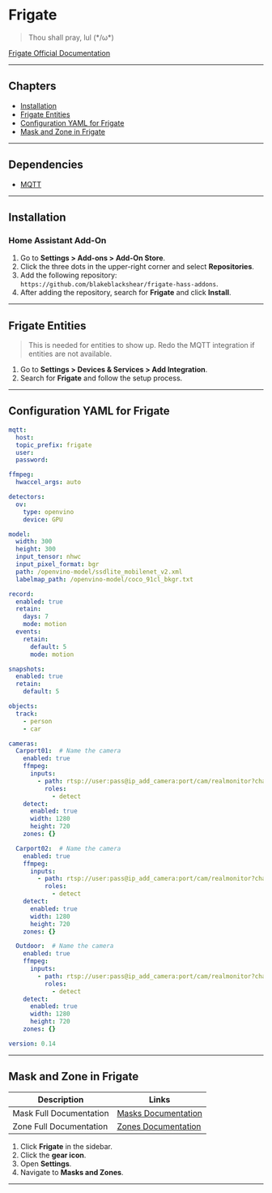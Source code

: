 # Frigate

> Thou shall pray, lul (*/ω\*)

[Frigate Official Documentation](https://docs.frigate.video/)

---

## Chapters

- [Installation](#installation)
- [Frigate Entities](#frigate-entities)
- [Configuration YAML for Frigate](#configuration-yaml-for-frigate)
- [Mask and Zone in Frigate](#mask-and-zone-in-frigate)

---

## Dependencies

- [MQTT](mqtt.md)

---

## Installation

### Home Assistant Add-On

1. Go to **Settings > Add-ons > Add-On Store**.
2. Click the three dots in the upper-right corner and select **Repositories**.
3. Add the following repository: `https://github.com/blakeblackshear/frigate-hass-addons`.
4. After adding the repository, search for **Frigate** and click **Install**.

---

## Frigate Entities

> This is needed for entities to show up. Redo the MQTT integration if entities are not available.

1. Go to **Settings > Devices & Services > Add Integration**.
2. Search for **Frigate** and follow the setup process.

---

## Configuration YAML for Frigate

```yaml
mqtt:
  host:                 
  topic_prefix: frigate
  user:                 
  password:             

ffmpeg:
  hwaccel_args: auto

detectors:
  ov:
    type: openvino
    device: GPU

model:
  width: 300
  height: 300
  input_tensor: nhwc
  input_pixel_format: bgr
  path: /openvino-model/ssdlite_mobilenet_v2.xml
  labelmap_path: /openvino-model/coco_91cl_bkgr.txt

record:
  enabled: true
  retain:
    days: 7
    mode: motion
  events:
    retain:
      default: 5
      mode: motion

snapshots:
  enabled: true
  retain:
    default: 5

objects:
  track:
    - person
    - car

cameras:
  Carport01:  # Name the camera
    enabled: true
    ffmpeg:
      inputs:
        - path: rtsp://user:pass@ip_add_camera:port/cam/realmonitor?channel=1&subtype=0&unicast=true&proto=Onvif
          roles:
            - detect
    detect:
      enabled: true
      width: 1280
      height: 720
    zones: {}

  Carport02:  # Name the camera
    enabled: true
    ffmpeg:
      inputs:
        - path: rtsp://user:pass@ip_add_camera:port/cam/realmonitor?channel=1&subtype=0&unicast=true&proto=Onvif
          roles:
            - detect
    detect:
      enabled: true
      width: 1280
      height: 720
    zones: {}

  Outdoor:  # Name the camera
    enabled: true
    ffmpeg:
      inputs:
        - path: rtsp://user:pass@ip_add_camera:port/cam/realmonitor?channel=1&subtype=0&unicast=true&proto=Onvif
          roles:
            - detect
    detect:
      enabled: true
      width: 1280
      height: 720
    zones: {}

version: 0.14
```

---

## Mask and Zone in Frigate

| Description             | Links                                                        |
| ----------------------- | ------------------------------------------------------------ |
| Mask Full Documentation | [Masks Documentation](https://docs.frigate.video/configuration/masks/) |
| Zone Full Documentation | [Zones Documentation](https://docs.frigate.video/configuration/zones/) |

1. Click **Frigate** in the sidebar.
2. Click the **gear icon**.
3. Open **Settings**.
4. Navigate to **Masks and Zones**.

---
